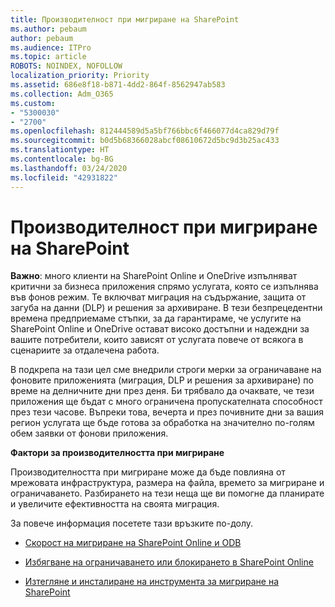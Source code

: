 ```yaml
---
title: Производителност при мигриране на SharePoint
ms.author: pebaum
author: pebaum
ms.audience: ITPro
ms.topic: article
ROBOTS: NOINDEX, NOFOLLOW
localization_priority: Priority
ms.assetid: 686e8f18-b871-4dd2-864f-8562947ab583
ms.collection: Adm_O365
ms.custom:
- "5300030"
- "2700"
ms.openlocfilehash: 812444589d5a5bf766bbc6f466077d4ca829d79f
ms.sourcegitcommit: b0d5b68366028abcf08610672d5bc9d3b25ac433
ms.translationtype: HT
ms.contentlocale: bg-BG
ms.lasthandoff: 03/24/2020
ms.locfileid: "42931822"
---
```

# <a name="sharepoint-migration-performance"></a>Производителност при мигриране на SharePoint

**Важно**: много клиенти на SharePoint Online и OneDrive изпълняват критични за бизнеса приложения спрямо услугата, която се изпълнява във фонов режим. Те включват миграция на съдържание, защита от загуба на данни (DLP) и решения за архивиране. В тези безпрецедентни времена предприемаме стъпки, за да гарантираме, че услугите на SharePoint Online и OneDrive остават високо достъпни и надеждни за вашите потребители, които зависят от услугата повече от всякога в сценариите за отдалечена работа.

В подкрепа на тази цел сме внедрили строги мерки за ограничаване на фоновите приложенията (миграция, DLP и решения за архивиране) по време на делничните дни през деня. Би трябвало да очаквате, че тези приложения ще бъдат с много ограничена пропускателната способност през тези часове. Въпреки това, вечерта и през почивните дни за вашия регион услугата ще бъде готова за обработка на значително по-голям обем заявки от фонови приложения.

**Фактори за производителността при мигриране**

Производителността при мигриране може да бъде повлияна от мрежовата инфраструктура, размера на файла, времето за мигриране и ограничаването. Разбирането на тези неща ще ви помогне да планирате и увеличите ефективността на своята миграция.

За повече информация посетете тази връзките по-долу.

- [Скорост на мигриране на SharePoint Online и ODB](https://docs.microsoft.com/sharepointmigration/sharepoint-online-and-onedrive-migration-speed)

- [Избягване на ограничаването или блокирането в SharePoint Online](https://docs.microsoft.com/sharepoint/dev/general-development/how-to-avoid-getting-throttled-or-blocked-in-sharepoint-online)

- [Изтегляне и инсталиране на инструмента за мигриране на SharePoint](https://docs.microsoft.com/sharepointmigration/introducing-the-sharepoint-migration-tool)

